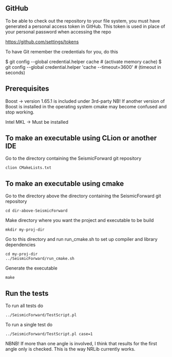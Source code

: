 ## GitHub

To be able to check out the repository to your file system, you must have
generated a personal access token in GitHub. This token is used in place
of your personal password when accessing the repo

  https://github.com/settings/tokens

To have Git remember the credentials for you, do this

  $ git config --global credential.helper cache                  # (activate memory cache)
  $ git config --global credential.helper 'cache --timeout=3600' # (timeout in seconds)


## Prerequisites

  Boost     -> version 1.65.1 is included under 3rd-party
               NB! If another version of Boost is installed in the operating
               system cmake may become confused and stop working.

  Intel MKL -> Must be installed

## To make an executable using CLion or another IDE

Go to the directory containing the SeismicForward git repository

```
clion CMakeLists.txt
```

## To make an executable using cmake

Go to the directory above the directory containing the SeismicForward git repository

```
cd dir-above-SeismicForward
```
Make directory where you want the project and executable to be build

```
mkdir my-proj-dir
```

Go to this directory and run run_cmake.sh to set up compiler and library dependencies

```
cd my-proj-dir
../SeismicForward/run_cmake.sh
```

Generate the executable

```
make
```

## Run the tests

To run all tests do

```
../SeismicForward/TestScript.pl
```

To run a single test do

```
../SeismicForward/TestScript.pl case=1
```

NBNB! If more than one angle is involved, I think that results for the first
angle only is checked. This is the way NRLib currently works.
